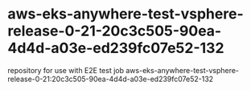 # aws-eks-anywhere-test-vsphere-release-0-21-20c3c505-90ea-4d4d-a03e-ed239fc07e52-132
repository for use with E2E test job aws-eks-anywhere-test-vsphere-release-0-21:20c3c505-90ea-4d4d-a03e-ed239fc07e52-132
